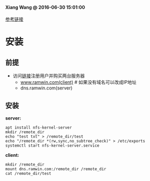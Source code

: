 #### Xiang Wang @ 2016-06-30 15:01:00

[参考链接](https://help.ubuntu.com/lts/serverguide/network-file-system.html)

# 安装
## 前提
* 访问[链接](https://m.do.co/c/4c025e859876)注册用户并购买两台服务器
    * www.ramwin.com(client)    # 如果没有域名可以改成IP地址
    * dns.ramwin.com(server)

## 安装
**server:**  

    apt install nfs-kernel-server  
    mkdir /remote_dir  
    echo "test txt" > /remote_dir/test
    echo "/remote_dir *(rw,sync,no_subtree_check)" > /etc/exports
    systemctl start nfs-kernel-server.service

**client:**

    mkdir /remote_dir
    mount dns.ramwin.com:/remote_dir /remote_dir
    cat /remote_dir/test
